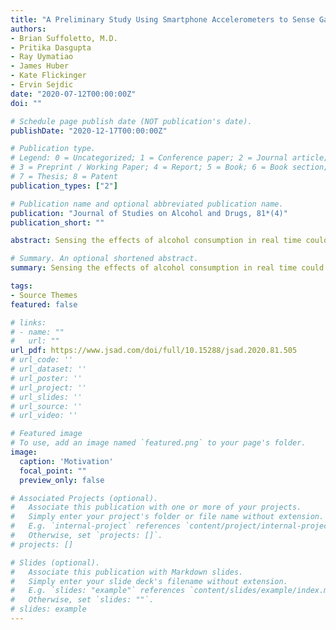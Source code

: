 ```yaml
---
title: "A Preliminary Study Using Smartphone Accelerometers to Sense Gait Impairments Due to Alcohol Intoxication"
authors:
- Brian Suffoletto, M.D.
- Pritika Dasgupta
- Ray Uymatiao
- James Huber
- Kate Flickinger
- Ervin Sejdic
date: "2020-07-12T00:00:00Z"
doi: ""

# Schedule page publish date (NOT publication's date).
publishDate: "2020-12-17T00:00:00Z"

# Publication type.
# Legend: 0 = Uncategorized; 1 = Conference paper; 2 = Journal article;
# 3 = Preprint / Working Paper; 4 = Report; 5 = Book; 6 = Book section;
# 7 = Thesis; 8 = Patent
publication_types: ["2"]

# Publication name and optional abbreviated publication name.
publication: "Journal of Studies on Alcohol and Drugs, 81*(4)"
publication_short: ""

abstract: Sensing the effects of alcohol consumption in real time could offer numerous opportunities to reduce related harms. This study sought to explore accuracy of gait-related features measured by smartphone accelerometer sensors on detecting alcohol intoxication (breath alcohol concentration [BrAC] > .08\%). In a controlled laboratory study, participants (N = 17; 12 male) were asked to walk 10 steps in a straight line, turn, and walk 10 steps back before drinking and each hour, for up to 7 hours after drinking a weight-based dose of alcohol to reach a BrAC of .20\%. Smartphones were placed on the lumbar region and 3-axis accelerometer data was recorded at a rate of 100 Hz. Accelerometer data were segmented into task segments (i.e., walk forward, walk backward). Features were generated for each overlapping 1-second windows, and the data set was split into training and testing data sets. Logistic regression models were used to estimate accuracy for classifying BrAC ? .08\% from BrAC > .08\% for each subject. Across participants, BrAC > .08\% was predicted with a mean accuracy of 92.5\% using logistic regression, an improvement from a naive model accuracy of 88.2\% (mean sensitivity = .89; specificity = .92; positive predictive value = .77; and negative predictive value = .97). The two most informative accelerometer features were mean signal amplitude and variance of the signal in the x-axis (i.e., gait sway). We found preliminary evidence supporting use of gait-related features measured by smartphone accelerometer sensors to detect alcohol intoxication. Future research should determine whether these findings replicate in situ.

# Summary. An optional shortened abstract.
summary: Sensing the effects of alcohol consumption in real time could offer numerous opportunities to reduce related harms. This study sought to explore accuracy of gait-related features measured by smartphone accelerometer sensors on detecting alcohol intoxication (breath alcohol concentration [BrAC] > .08\%).

tags:
- Source Themes
featured: false

# links:
# - name: ""
#   url: ""
url_pdf: https://www.jsad.com/doi/full/10.15288/jsad.2020.81.505
# url_code: ''
# url_dataset: ''
# url_poster: ''
# url_project: ''
# url_slides: ''
# url_source: ''
# url_video: ''

# Featured image
# To use, add an image named `featured.png` to your page's folder. 
image:
  caption: 'Motivation'
  focal_point: ""
  preview_only: false

# Associated Projects (optional).
#   Associate this publication with one or more of your projects.
#   Simply enter your project's folder or file name without extension.
#   E.g. `internal-project` references `content/project/internal-project/index.md`.
#   Otherwise, set `projects: []`.
# projects: []

# Slides (optional).
#   Associate this publication with Markdown slides.
#   Simply enter your slide deck's filename without extension.
#   E.g. `slides: "example"` references `content/slides/example/index.md`.
#   Otherwise, set `slides: ""`.
# slides: example
---
```


